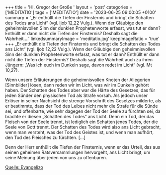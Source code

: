 +++
title = 'Hl. Gregor der Große  '
layout = 'post'
categories = ['MEDITATIO']
tags = ['MEDITATIO']
date = '2023-06-25 09:00:05 +0100'
summary = '„Er enthüllt die Tiefen der Finsternis und bringt die Schatten des Todes ans Licht“ (vgl. Ijob 12,22 Vulg.). Wenn der Gläubige den geheimnisvollen Sinn der dunklen Prophetenworte erfasst, was tut er dann? Enthüllt er dann nicht die Tiefen der Finsternis? Deshalb sagt die Wahrheit....'
linkedsummaryImage = 'meditatio.jpg'
keepImageRatio = 'true'
+++
„Er enthüllt die Tiefen der Finsternis und bringt die Schatten des Todes ans Licht“ (vgl. Ijob 12,22 Vulg.). Wenn der Gläubige den geheimnisvollen Sinn der dunklen Prophetenworte erfasst, was tut er dann? Enthüllt er dann nicht die Tiefen der Finsternis? Deshalb sagt die Wahrheit auch zu ihren Jüngern: „Was ich euch im Dunkeln sage, davon redet im Licht“ (vgl.<!--more--> Mt 10,27).

Wenn unsere Erläuterungen die geheimnisvollen Knoten der Allegorien [Sinnbilder] lösen, dann reden wir im Licht, was wir im Dunkeln gehört haben. Der Schatten des Todes aber war die Härte des Gesetzes, das für jeden Sünder den physischen Tod als Strafe vorsah. Als jedoch unser Erlöser in seiner Nachsicht die strenge Vorschrift des Gesetzes milderte, als er bestimmte, dass der Tod des Leibes nicht mehr die Strafe für die Sünde sei, und offenbarte, wie sehr dagegen der Tod der Seele zu fürchten sei, da brachte er diesen „Schatten des Todes“ ans Licht. Denn ein Tod, der das Fleisch von der Seele trennt, ist lediglich ein Schatten jenes Todes, der die Seele von Gott trennt. Der Schatten des Todes wird also ans Licht gebracht, wenn man versteht, was der Tod des Geistes ist, und wenn man aufhört, den Tod des Fleisches zu fürchten. […]

Denn der Herr enthüllt die Tiefen der Finsternis, wenn er das Urteil, das aus seinen geheimen Ratsversammlungen hervorgeht, ans Licht bringt, um seine Meinung über jeden von uns zu offenbaren.


[Quelle: Evangelizo](https://evangeliumtagfuertag.org/DE/gospel)

